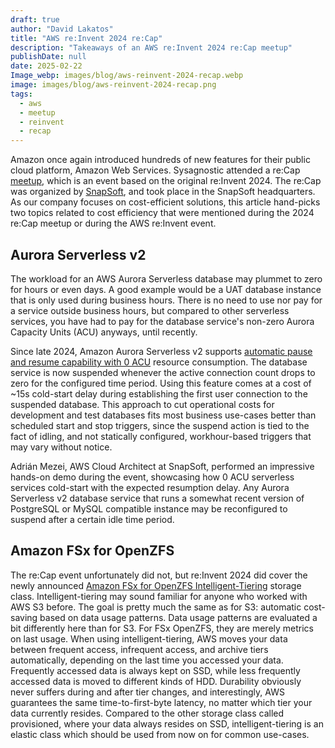 ```yaml
---
draft: true
author: "David Lakatos"
title: "AWS re:Invent 2024 re:Cap"
description: "Takeaways of an AWS re:Invent 2024 re:Cap meetup"
publishDate: null
date: 2025-02-22
Image_webp: images/blog/aws-reinvent-2024-recap.webp
image: images/blog/aws-reinvent-2024-recap.png
tags:
  - aws
  - meetup
  - reinvent
  - recap
---
```


Amazon once again introduced hundreds of new features for their public cloud platform, Amazon Web Services. Sysagnostic attended a re:Cap [meetup](https://www.meetup.com/aws-serverless-budapest/events/305715582/), which is an event based on the original re:Invent 2024. The re:Cap was organized by [SnapSoft](https://snapsoft.io/), and took place in the SnapSoft headquarters. As our company focuses on cost-efficient solutions, this article hand-picks two topics related to cost efficiency that were mentioned during the 2024 re:Cap meetup or during the AWS re:Invent event.

## Aurora Serverless v2
The workload for an AWS Aurora Serverless database may plummet to zero for hours or even days. A good example would be a UAT database instance that is only used during business hours. There is no need to use nor pay for a service outside business hours, but compared to other serverless services, you have had to pay for the database service's non-zero Aurora Capacity Units (ACU) anyways, until recently.

Since late 2024, Amazon Aurora Serverless v2 supports [automatic pause and resume capability with 0 ACU](https://aws.amazon.com/blogs/database/introducing-scaling-to-0-capacity-with-amazon-aurora-serverless-v2/) resource consumption. The database service is now suspended whenever the active connection count drops to zero for the configured time period. Using this feature comes at a cost of ~15s cold-start delay during establishing the first user connection to the suspended database. This approach to cut operational costs for development and test databases fits most business use-cases better than scheduled start and stop triggers, since the suspend action is tied to the fact of idling, and not statically configured, workhour-based triggers that may vary without notice.

Adrián Mezei, AWS Cloud Architect at SnapSoft, performed an impressive hands-on demo during the event, showcasing how 0 ACU serverless services cold-start with the expected resumption delay. Any Aurora Serverless v2 database service that runs a somewhat recent version of PostgreSQL or MySQL compatible instance may be reconfigured to suspend after a certain idle time period.

## Amazon FSx for OpenZFS
The re:Cap event unfortunately did not, but re:Invent 2024 did cover the newly announced [Amazon FSx for OpenZFS Intelligent-Tiering](https://aws.amazon.com/blogs/aws/announcing-amazon-fsx-intelligent-tiering-a-new-storage-class-for-fsx-for-openzfs/) storage class. Intelligent-tiering may sound familiar for anyone who worked with AWS S3 before. The goal is pretty much the same as for S3: automatic cost-saving based on data usage patterns. Data usage patterns are evaluated a bit differently here than for S3. For FSx OpenZFS, they are merely metrics on last usage. When using intelligent-tiering, AWS moves your data between frequent access, infrequent access, and archive tiers automatically, depending on the last time you accessed your data. Frequently accessed data is always kept on SSD, while less frequently accessed data is moved to different kinds of HDD. Durability obviously never suffers during and after tier changes, and interestingly, AWS guarantees the same time-to-first-byte latency, no matter which tier your data currently resides. Compared to the other storage class called provisioned, where your data always resides on SSD, intelligent-tiering is an elastic class which should be used from now on for common use-cases.
